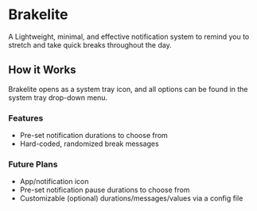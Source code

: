 # Brakelite
A Lightweight, minimal, and effective notification system to remind you to stretch
and take quick breaks throughout the day.

## How it Works
Brakelite opens as a system tray icon, and all options can be found in the system
tray drop-down menu.

### Features
- Pre-set notification durations to choose from
- Hard-coded, randomized break messages

### Future Plans
- App/notification icon
- Pre-set notification pause durations to choose from
- Customizable (optional) durations/messages/values via a config file
